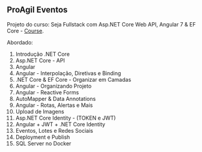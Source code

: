 ## ProAgil Eventos

Projeto do curso: Seja Fullstack com Asp.NET Core Web API, Angular 7 & EF Core - [Course](https://www.udemy.com/angular-dotnetcore-efcore/).

Abordado:

  01. Introdução .NET Core
  02. Asp.NET Core - API
  03. Angular
  04. Angular - Interpolação, Diretivas e Binding
  05. .NET Core & EF Core - Organizar em Camadas
  06. Angular - Organizando Projeto
  07. Angular - Reactive Forms
  08. AutoMapper & Data Annotations
  09. Angular - Rotas, Alertas e Mais
  10. Upload de Imagens
  11. Asp.NET Core Identity - (TOKEN e JWT)
  12. Angular + JWT + .NET Core Identity
  13. Eventos, Lotes e Redes Sociais
  14. Deployment e Publish
  15. SQL Server no Docker
  

